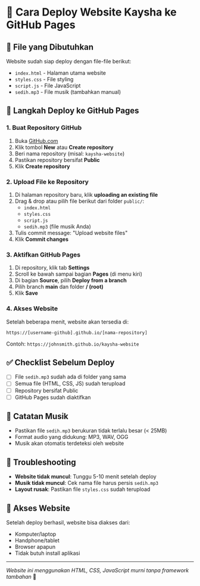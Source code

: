 # 🚀 Cara Deploy Website Kaysha ke GitHub Pages

## 📁 File yang Dibutuhkan
Website sudah siap deploy dengan file-file berikut:
- `index.html` - Halaman utama website
- `styles.css` - File styling
- `script.js` - File JavaScript
- `sedih.mp3` - File musik (tambahkan manual)

## 🔄 Langkah Deploy ke GitHub Pages

### 1. Buat Repository GitHub
1. Buka [GitHub.com](https://github.com)
2. Klik tombol **New** atau **Create repository**
3. Beri nama repository (misal: `kaysha-website`)
4. Pastikan repository bersifat **Public**
5. Klik **Create repository**

### 2. Upload File ke Repository
1. Di halaman repository baru, klik **uploading an existing file**
2. Drag & drop atau pilih file berikut dari folder `public/`:
   - `index.html`
   - `styles.css` 
   - `script.js`
   - `sedih.mp3` (file musik Anda)
3. Tulis commit message: "Upload website files"
4. Klik **Commit changes**

### 3. Aktifkan GitHub Pages
1. Di repository, klik tab **Settings**
2. Scroll ke bawah sampai bagian **Pages** (di menu kiri)
3. Di bagian **Source**, pilih **Deploy from a branch**
4. Pilih branch **main** dan folder **/ (root)**
5. Klik **Save**

### 4. Akses Website
Setelah beberapa menit, website akan tersedia di:
```
https://[username-github].github.io/[nama-repository]
```

Contoh: `https://johnsmith.github.io/kaysha-website`

## ✅ Checklist Sebelum Deploy
- [ ] File `sedih.mp3` sudah ada di folder yang sama
- [ ] Semua file (HTML, CSS, JS) sudah terupload
- [ ] Repository bersifat Public
- [ ] GitHub Pages sudah diaktifkan

## 🎵 Catatan Musik
- Pastikan file `sedih.mp3` berukuran tidak terlalu besar (< 25MB)
- Format audio yang didukung: MP3, WAV, OGG
- Musik akan otomatis terdeteksi oleh website

## 🔧 Troubleshooting
- **Website tidak muncul**: Tunggu 5-10 menit setelah deploy
- **Musik tidak muncul**: Cek nama file harus persis `sedih.mp3`
- **Layout rusak**: Pastikan file `styles.css` sudah terupload

## 📱 Akses Website
Setelah deploy berhasil, website bisa diakses dari:
- Komputer/laptop
- Handphone/tablet  
- Browser apapun
- Tidak butuh install aplikasi

---
*Website ini menggunakan HTML, CSS, JavaScript murni tanpa framework tambahan* 💙